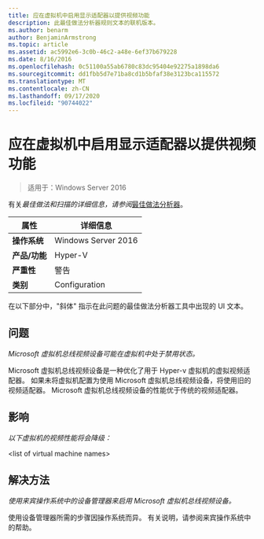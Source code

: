 ```yaml
---
title: 应在虚拟机中启用显示适配器以提供视频功能
description: 此最佳做法分析器规则文本的联机版本。
ms.author: benarm
author: BenjaminArmstrong
ms.topic: article
ms.assetid: ac5992e6-3c0b-46c2-a48e-6ef37b679228
ms.date: 8/16/2016
ms.openlocfilehash: 0c51100a55ab6780c83dc95404e92275a1898da6
ms.sourcegitcommit: dd1fbb5d7e71ba8cd1b5bfaf38e3123bca115572
ms.translationtype: MT
ms.contentlocale: zh-CN
ms.lasthandoff: 09/17/2020
ms.locfileid: "90744022"
---
```

# <a name="display-adapters-should-be-enabled-in-virtual-machines-to-provide-video-capabilities"></a>应在虚拟机中启用显示适配器以提供视频功能

>适用于：Windows Server 2016



有关*最佳做法和扫描的详细信息，请参阅*[最佳做法分析器](https://go.microsoft.com/fwlink/?LinkId=122786)。

|属性|详细信息|
|-|-|
|**操作系统**|Windows Server 2016|
|**产品/功能**|Hyper-V|
|**严重性**|警告|
|**类别**|Configuration|

在以下部分中，"斜体" 指示在此问题的最佳做法分析器工具中出现的 UI 文本。

## <a name="issue"></a>问题

*Microsoft 虚拟机总线视频设备可能在虚拟机中处于禁用状态。*

Microsoft 虚拟机总线视频设备是一种优化了用于 Hyper-v 虚拟机的虚拟视频适配器。 如果未将虚拟机配置为使用 Microsoft 虚拟机总线视频设备，将使用旧的视频适配器。 Microsoft 虚拟机总线视频设备的性能优于传统的视频适配器。

## <a name="impact"></a>影响

*以下虚拟机的视频性能将会降级：*

\<list of virtual machine names>

## <a name="resolution"></a>解决方法

*使用来宾操作系统中的设备管理器来启用 Microsoft 虚拟机总线视频设备。*

使用设备管理器所需的步骤因操作系统而异。 有关说明，请参阅来宾操作系统中的帮助。



